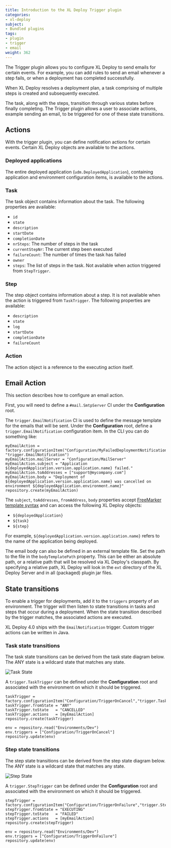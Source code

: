 ```yaml
---
title: Introduction to the XL Deploy Trigger plugin
categories:
- xl-deploy
subject:
- Bundled plugins
tags:
- plugin
- trigger
- email
weight: 362
---
```


The Trigger plugin allows you to configure XL Deploy to send emails for certain events. For example, you can add rules to send an email whenever a step fails, or when a deployment has completed successfully.

When XL Deploy resolves a deployment plan, a task comprising of multiple steps is created and subsequently executed.

The task, along with the steps, transition through various states before finally completing. The Trigger plugin allows a user to associate actions, example sending an email, to be triggered for one of these state transitions.

## Actions

With the trigger plugin, you can define notification actions for certain events. Certain XL Deploy objects are available to the actions.

### Deployed applications

The entire deployed application (`udm.DeployedApplication`), containing application and environment configuration items, is available to the actions.

### Task

The task object contains information about the task. The following properties are available:

* `id`
* `state`
* `description`
* `startDate`
* `completionDate`
* `nrSteps`: The number of steps in the task
* `currentStepNr`: The current step been executed
* `failureCount`: The number of times the task has failed
* `owner`
* `steps`: The list of steps in the task. Not available when action triggered from `StepTrigger`.

### Step

The step object contains information about a step. It is not available when the action is triggered from `TaskTrigger`. The following properties are available:

* `description`
* `state`
* `log`
* `startDate`
* `completionDate`
* `failureCount`

### Action

The action object is a reference to the executing action itself.

## Email Action

This section describes how to configure an email action.

First, you will need to define a `#mail.SmtpServer` CI under the **Configuration** root.

The `trigger.EmailNotification` CI is used to define the message template for the emails that will be sent. Under the **Configuration** root, define a `trigger.EmailNotification` configuration item. In the CLI you can do something like:

	myEmailAction = factory.configurationItem("Configuration/MyFailedDeploymentNotification", "trigger.EmailNotification")
	myEmailAction.mailServer = "Configuration/MailServer"
	myEmailAction.subject = "Application ${deployedApplication.version.application.name} failed."
	myEmailAction.toAddresses = ["support@mycompany.com"]
	myEmailAction.body = "Deployment of ${deployedApplication.version.application.name} was cancelled on environment ${deployedApplication.environment.name}"
	repository.create(myEmailAction)

The `subject`, `toAddresses`, `fromAddress`, `body` properties accept [FreeMarker template syntax](http://freemarker.org/docs/ref.html) and can access the following XL Deploy objects:

* `${deployedApplication}`
* `${task}`
* `${step}`

For example, `${deployedApplication.version.application.name}` refers to the name of the application being deployed.

The email body can also be defined in an external template file. Set the path to the file in the `bodyTemplatePath` property. This can be either an absolute path, or a relative path that will be resolved via XL Deploy's classpath. By specifying a relative path, XL Deploy will look in the `ext` directory of the XL Deploy Server and in all (packaged) plugin jar files.

## State transitions

To enable a trigger for deployments, add it to the `triggers` property of an environment. The trigger will then listen to state transitions in tasks and steps that occur during a deployment. When the state transition described by the trigger matches, the associated actions are executed.

XL Deploy 4.0 ships with the `EmailNotification` trigger. Custom trigger actions can be written in Java.

### Task state transitions

The task state transitions can be derived from the task state diagram below. The ANY state is a wildcard state that matches any state.

![Task State](images/task-state-diagram.png "Task State Diagram")

A `trigger.TaskTrigger` can be defined under the **Configuration** root and associated with the environment on which it should be triggered.

	taskTrigger = factory.configurationItem("Configuration/TriggerOnCancel","trigger.TaskTrigger")
	taskTrigger.fromState = "ANY"
	taskTrigger.toState   = "CANCELLED"
	taskTrigger.actions   = [myEmailAction]
	repository.create(taskTrigger)

	env = repository.read("Environments/Dev")
	env.triggers = ["Configuration/TriggerOnCancel"]
	repository.update(env)

### Step state transitions

The step state transitions can be derived from the step state diagram below. The ANY state is a wildcard state that matches any state.

![Step State](images/step-state-diagram.png "Step State Diagram")

A `trigger.StepTrigger` can be defined under the **Configuration** root and associated with the environment on which it should be triggered.

	stepTrigger = factory.configurationItem("Configuration/TriggerOnFailure","trigger.StepTrigger")
	stepTrigger.fromState = "EXECUTING"
	stepTrigger.toState   = "FAILED"
	stepTrigger.actions   = [myEmailAction]
	repository.create(stepTrigger)

	env = repository.read("Environments/Dev")
	env.triggers = ["Configuration/TriggerOnFailure"]
	repository.update(env)
